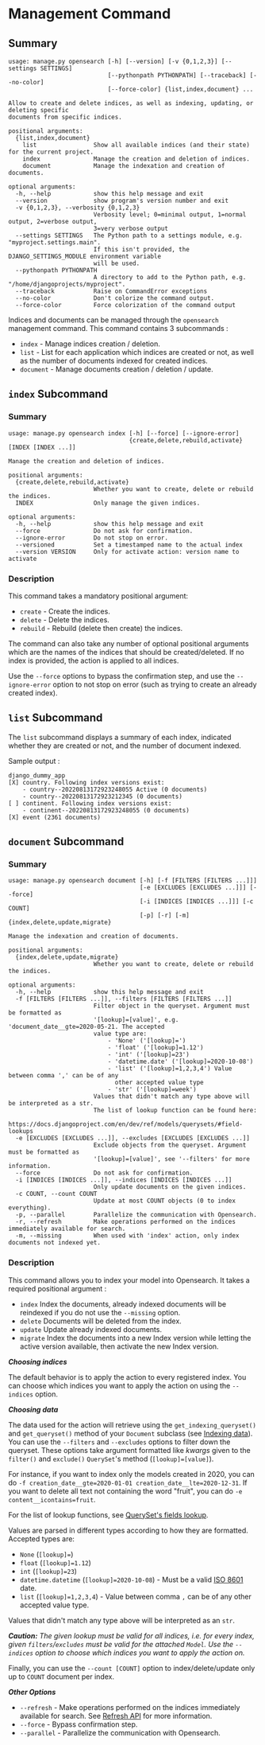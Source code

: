 # Management Command

## Summary

```text
usage: manage.py opensearch [-h] [--version] [-v {0,1,2,3}] [--settings SETTINGS]
                            [--pythonpath PYTHONPATH] [--traceback] [--no-color]
                            [--force-color] {list,index,document} ...

Allow to create and delete indices, as well as indexing, updating, or deleting specific
documents from specific indices.

positional arguments:
  {list,index,document}
    list                Show all available indices (and their state) for the current project.
    index               Manage the creation and deletion of indices.
    document            Manage the indexation and creation of documents.

optional arguments:
  -h, --help            show this help message and exit
  --version             show program's version number and exit
  -v {0,1,2,3}, --verbosity {0,1,2,3}
                        Verbosity level; 0=minimal output, 1=normal output, 2=verbose output,
                        3=very verbose output
  --settings SETTINGS   The Python path to a settings module, e.g. "myproject.settings.main".
                        If this isn't provided, the DJANGO_SETTINGS_MODULE environment variable
                        will be used.
  --pythonpath PYTHONPATH
                        A directory to add to the Python path, e.g. "/home/djangoprojects/myproject".
  --traceback           Raise on CommandError exceptions
  --no-color            Don't colorize the command output.
  --force-color         Force colorization of the command output
```

Indices and documents can be managed through the `opensearch` management command. This command contains 3 subcommands :

* `index` - Manage indices creation / deletion.
* `list` - List for each application which indices are created or not, as well as the number of documents indexed for
  created indices.
* `document` - Manage documents creation / deletion / update.

## `index` Subcommand

### Summary

```text
usage: manage.py opensearch index [-h] [--force] [--ignore-error]
                                  {create,delete,rebuild,activate} [INDEX [INDEX ...]]

Manage the creation and deletion of indices.

positional arguments:
  {create,delete,rebuild,activate}
                        Whether you want to create, delete or rebuild the indices.
  INDEX                 Only manage the given indices.

optional arguments:
  -h, --help            show this help message and exit
  --force               Do not ask for confirmation.
  --ignore-error        Do not stop on error.
  --versioned           Set a timestamped name to the actual index
  --version VERSION     Only for activate action: version name to activate
```

### Description

This command takes a mandatory positional argument:

* `create` - Create the indices.
* `delete` - Delete the indices.
* `rebuild` - Rebuild (delete then create) the indices.

The command can also take any number of optional positional arguments which are the names of the indices that should be
created/deleted. If no index is provided, the action is applied to all indices.

Use the `--force` options to bypass the confirmation step, and use the `--ignore-error` option to not stop on error (such as
trying to create an already created index).

## `list` Subcommand

The `list` subcommand displays a summary of each index, indicated whether they are created or not, and the number of
document indexed.

Sample output :

```text
django_dummy_app
[X] country. Following index versions exist:
    - country--20220813172923248055 Active (0 documents)
    - country--20220813172923212345 (0 documents)
[ ] continent. Following index versions exist:
    - continent--20220813172923248055 (0 documents)
[X] event (2361 documents)
```

## `document` Subcommand

### Summary

```text
usage: manage.py opensearch document [-h] [-f [FILTERS [FILTERS ...]]]
                                     [-e [EXCLUDES [EXCLUDES ...]]] [--force]
                                     [-i [INDICES [INDICES ...]]] [-c COUNT]
                                     [-p] [-r] [-m] {index,delete,update,migrate}

Manage the indexation and creation of documents.

positional arguments:
  {index,delete,update,migrate}
                        Whether you want to create, delete or rebuild the indices.

optional arguments:
  -h, --help            show this help message and exit
  -f [FILTERS [FILTERS ...]], --filters [FILTERS [FILTERS ...]]
                        Filter object in the queryset. Argument must be formatted as 
                        '[lookup]=[value]', e.g. 'document_date__gte=2020-05-21. The accepted
                        value type are:
                            - 'None' ('[lookup]=')
                            - 'float' ('[lookup]=1.12')
                            - 'int' ('[lookup]=23')
                            - 'datetime.date' ('[lookup]=2020-10-08')
                            - 'list' ('[lookup]=1,2,3,4') Value between comma ',' can be of any
                              other accepted value type
                            - 'str' ('[lookup]=week')
                        Values that didn't match any type above will be interpreted as a str.
                        The list of lookup function can be found here:
                        https://docs.djangoproject.com/en/dev/ref/models/querysets/#field-lookups
  -e [EXCLUDES [EXCLUDES ...]], --excludes [EXCLUDES [EXCLUDES ...]]
                        Exclude objects from the queryset. Argument must be formatted as
                        '[lookup]=[value]', see '--filters' for more information.
  --force               Do not ask for confirmation.
  -i [INDICES [INDICES ...]], --indices [INDICES [INDICES ...]]
                        Only update documents on the given indices.
  -c COUNT, --count COUNT
                        Update at most COUNT objects (0 to index everything).
  -p, --parallel        Parallelize the communication with Opensearch.
  -r, --refresh         Make operations performed on the indices immediately available for search.
  -m, --missing         When used with 'index' action, only index documents not indexed yet.
```

### Description

This command allows you to index your model into Opensearch. It takes a required positional argument :

* `index` Index the documents, already indexed documents will be reindexed if you do not use the `--missing` option.
* `delete` Documents will be deleted from the index.
* `update` Update already indexed documents.
* `migrate` Index the documents into a new Index version while letting the active version available, then activate the new Index version.

***Choosing indices***

The default behavior is to apply the action to every registered index. You can choose which indices you want to apply the
action on using the `--indices` option.

***Choosing data***

The data used for the action will retrieve using the `get_indexing_queryset()` and `get_queryset()` method of your
`Document` subclass (see [Indexing data](document.md#indexing-data)). You can use the `--filters` and `--excludes`
options to filter down the queryset. These options take argument formatted like *kwargs* given to the `filter()`
and `exclude()` `QuerySet`'s method (`[lookup]=[value]`).

For instance, if you want to index only the models created in 2020, you can
do `-f creation_date__gte=2020-01-01 creation_date__lte=2020-12-31`. If you want to delete all text not containing the
word "fruit", you can do `-e content__icontains=fruit`.

For the list of lookup functions,
see [QuerySet's fields lookup](https://docs.djangoproject.com/en/dev/ref/models/querysets/#field-lookups).

Values are parsed in different types according to how they are formatted. Accepted types are:

* `None` (`[lookup]=`)
* `float` (`[lookup]=1.12`)
* `int` (`[lookup]=23`)
* `datetime.datetime` (`[lookup]=2020-10-08`) - Must be a valid [ISO 8601](https://en.wikipedia.org/wiki/ISO_8601) date.
* `list` (`[lookup]=1,2,3,4`) - Value between comma `,` can be of any other accepted value type.

Values that didn't match any type above will be interpreted as an `str`.

***Caution:*** *The given lookup must be valid for all indices, i.e. for every index, given `filters`/`excludes` must
be valid for the attached `Model`. Use the `--indices` option to choose which indices you want to apply the action on.*

Finally, you can use the `--count [COUNT]` option to index/delete/update only up to `COUNT` document per index.

***Other Options***

* `--refresh` - Make operations performed on the indices immediately available for search.
  See [Refresh API](https://www.elastic.co/guide/en/elasticsearch/reference/current/indices-refresh.html) for more
  information.
* `--force` - Bypass confirmation step.
* `--parallel` - Parallelize the communication with Opensearch.
